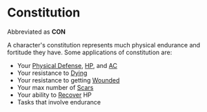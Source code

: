# Constitution

Abbreviated as **CON**

A character's constitution represents much physical endurance and fortitude they have. Some applications of constitution are:

- Your [Physical Defense](../Derived%20Statistics/Physical%20Defense.md), [HP](../Derived%20Statistics/Hit%20Points.md), and [AC](../Derived%20Statistics/Armor%20Class.md)
- Your resistance to [Dying](../../Game%20Procedures/Conditions/Dying.md)
- Your resistance to getting [Wounded](../../Game%20Procedures/Conditions/Wounded.md)
- Your max number of [Scars](../Derived%20Statistics/Scars.md)
- Your ability to [Recover](../../Game%20Procedures/Exploration/Delving.md#Recover) HP
- Tasks that involve endurance
